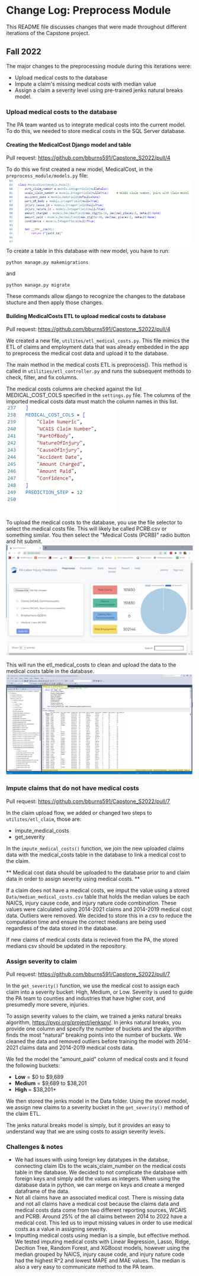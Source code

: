 # Change Log: Preprocess Module

This README file discusses changes that were made throughout different iterations of the Capstone project. 

## Fall 2022
The major changes to the preprocessing module during this iterations were: 
- Upload medical costs to the database 
- Impute a claim's missing medical costs with median value
- Assign a claim a severity level using pre-trained jenks natural breaks model. 

### Upload medical costs to the database 
The PA team wanted us to integrate medical costs into the current model. To do this, we needed to store medical costs in the SQL Server database. 

#### Creating the MedicalCost Django model and table
Pull request: https://github.com/bburns591/Capstone_S2022/pull/4

To do this we first created a new model, MedicalCost, in the `preprocess_module/models.py` file: 
![medical_cost_model](../static/image/medical_cost_model.png)
To create a table in this database with new model, you have to run:
```
python manage.py makemigrations
```
and
```
python manage.py migrate
```
These commands allow django to recognize the changes to the database stucture and then apply those changes. 

#### Building MedicalCosts ETL to upload medical costs to database
Pull request: https://github.com/bburns591/Capstone_S2022/pull/4

We created a new file, `utilites/etl_medical_costs.py`. This file mimics the ETL of claims and employment data that was already embedded in the app to preprocess the medical cost data and upload it to the database. 

The main method in the medical costs ETL is preprocess(). This method is called in `utilities/etl_controller.py` and runs the subsequent methods to check, filter, and fix columns. 

The medical costs columns are checked against the list MEDICAL_COST_COLS specified in the `settings.py` file. The columns of the imported medical costs data must match the column names in this list. 
![medical_cost_cols](../static/image/medical_cost_cols.png)

To upload the medical costs to the database, you use the file selector to select the medical costs file. This will likely be called PCRB.csv or something similar. You then select the "Medical Costs (PCRB)" radio button and hit submit. 
![upload_medical_costs](../static/image/upload_medical_costs.png)

This will run the etl_medical_costs to clean and upload the data to the medical costs table in the database. 
![database_medical_costs](../static/image/database_medical_costs.png)

### Impute claims that do not have medical costs
Pull request: https://github.com/bburns591/Capstone_S2022/pull/7

In the claim upload flow, we added or changed two steps to `utilites/etl_claim`, those are: 
- impute_medical_costs
- get_severity

In the `impute_medical_costs()` function, we join the new uploaded claims data with the medical_costs table in the database to link a medical cost to the claim. 

** Medical cost data should be uploaded to the database prior to and claim data in order to assign severity using medical costs. **

If a claim does not have a medical costs, we imput the value using a stored `Data/median_medical_costs.csv` table that holds the median values be each NAICS, injury cause code, and injury nature code combination. These values were calculated using 2014-2021 claims and 2014-2019 medical cost data. Outliers were removed. We decided to store this in a csv to reduce the computation time and ensure the correct medians are being used regardless of the data stored in the database. 

If new claims of medical costs data is recieved from the PA, the stored medians csv should be updated in the repository. 

### Assign severity to claim
Pull request: https://github.com/bburns591/Capstone_S2022/pull/7

In the `get_severity()` function, we use the medical cost to assign each claim into a severity bucket: High, Medium, or Low. Severity is used to guide the PA team to counties and industries that have higher cost, and presumedly more severe, injuries. 

To assign severity values to the claim, we trained a jenks natural breaks algorithm, https://pypi.org/project/jenkspy/. In jenks natural breaks, you provide one column and specify the number of buckets and the algorithm finds the most "natural" breaking points into the number of buckets. We cleaned the data and removed outliers before training the model with 2014-2021 claims data and 2014-2019 medical costs data.  

We fed the model the "amount_paid" column of medical costs and it found the following buckets: 
- **Low** = $0 to $9,689
- **Medium** = $9,689 to $38,201 
- **High** = $38,201+

We then stored the jenks model in the Data folder. Using the stored model, we assign new claims to a severity bucket in the `get_severity()` method of the claim ETL. 

The jenks natural breaks model is simply, but it provides an easy to understand way that we are using costs to assign severity levels. 

### Challenges & notes
- We had issues with using foreign key datatypes in the databse, connecting claim IDs to the wcais_claim_number on the medical costs table in the database. We decided to not complicate the database with foreign keys and simply add the values as integers. When using the database data in python, we can merge on keys and create a merged dataframe of the data. 
- Not all claims have an associated medical cost. There is missing data and not all claims have a medical cost because the claims data and medical costs data come from two different reporting sources, WCAIS and PCRB. Around 25% of the all claims between 2014 to 2022 have a medical cost. This led us to imput missing values in order to use medical costs as a value in assigning severity.
- Imputting medical costs using median is a simple, but effective method. We tested imputing medical costs with Linear Regression, Lasso, Ridge, Decition Tree, Random Forest, and XGBoost models, however using the median grouped by NAICS, injury cause code, and injury nature code had the highest R^2 and lowest MAPE and MAE values. The median is also a very easy to communicate method to the PA team. 
